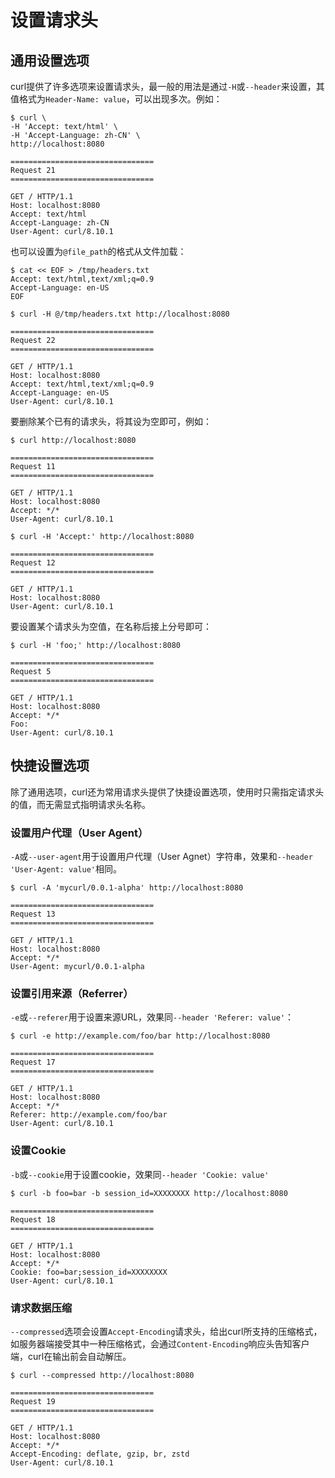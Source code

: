 # 设置请求头

## 通用设置选项

curl提供了许多选项来设置请求头，最一般的用法是通过`-H`或`--header`来设置，其值格式为`Header-Name: value`，可以出现多次。例如：

```shell
$ curl \
-H 'Accept: text/html' \
-H 'Accept-Language: zh-CN' \
http://localhost:8080

================================
Request 21
================================

GET / HTTP/1.1
Host: localhost:8080
Accept: text/html
Accept-Language: zh-CN
User-Agent: curl/8.10.1
```

也可以设置为`@file_path`的格式从文件加载：

```shell
$ cat << EOF > /tmp/headers.txt
Accept: text/html,text/xml;q=0.9
Accept-Language: en-US
EOF

$ curl -H @/tmp/headers.txt http://localhost:8080

================================
Request 22
================================

GET / HTTP/1.1
Host: localhost:8080
Accept: text/html,text/xml;q=0.9
Accept-Language: en-US
User-Agent: curl/8.10.1
```

要删除某个已有的请求头，将其设为空即可，例如：

```shell
$ curl http://localhost:8080

================================
Request 11
================================

GET / HTTP/1.1
Host: localhost:8080
Accept: */*
User-Agent: curl/8.10.1

$ curl -H 'Accept:' http://localhost:8080

================================
Request 12
================================

GET / HTTP/1.1
Host: localhost:8080
User-Agent: curl/8.10.1
```

要设置某个请求头为空值，在名称后接上分号即可：

```shell
$ curl -H 'foo;' http://localhost:8080

================================
Request 5
================================

GET / HTTP/1.1
Host: localhost:8080
Accept: */*
Foo: 
User-Agent: curl/8.10.1
```

## 快捷设置选项

除了通用选项，curl还为常用请求头提供了快捷设置选项，使用时只需指定请求头的值，而无需显式指明请求头名称。

### 设置用户代理（User Agent）
`-A`或`--user-agent`用于设置用户代理（User Agnet）字符串，效果和`--header 'User-Agent: value'`相同。

```shell
$ curl -A 'mycurl/0.0.1-alpha' http://localhost:8080

================================
Request 13
================================

GET / HTTP/1.1
Host: localhost:8080
Accept: */*
User-Agent: mycurl/0.0.1-alpha
```

### 设置引用来源（Referrer）

`-e`或`--referer`用于设置来源URL，效果同`--header 'Referer: value'`：

```shell
$ curl -e http://example.com/foo/bar http://localhost:8080

================================
Request 17
================================

GET / HTTP/1.1
Host: localhost:8080
Accept: */*
Referer: http://example.com/foo/bar
User-Agent: curl/8.10.1
```

### 设置Cookie

`-b`或`--cookie`用于设置cookie，效果同`--header 'Cookie: value'`

```shell
$ curl -b foo=bar -b session_id=XXXXXXXX http://localhost:8080

================================
Request 18
================================

GET / HTTP/1.1
Host: localhost:8080
Accept: */*
Cookie: foo=bar;session_id=XXXXXXXX
User-Agent: curl/8.10.1
```

### 请求数据压缩

`--compressed`选项会设置`Accept-Encoding`请求头，给出curl所支持的压缩格式，如服务器端接受其中一种压缩格式，会通过`Content-Encoding`响应头告知客户端，curl在输出前会自动解压。

```shell
$ curl --compressed http://localhost:8080

================================
Request 19
================================

GET / HTTP/1.1
Host: localhost:8080
Accept: */*
Accept-Encoding: deflate, gzip, br, zstd
User-Agent: curl/8.10.1
```
